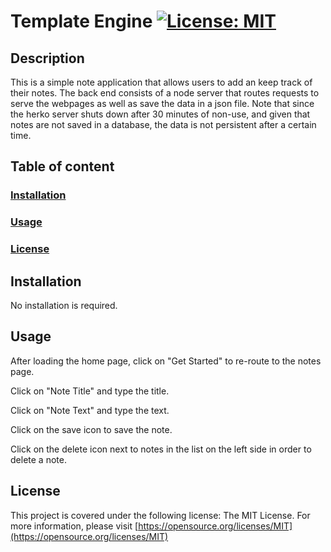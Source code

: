 # Template Engine   [![License: MIT](https://img.shields.io/badge/License-MIT-yellow.svg)](https://opensource.org/licenses/MIT)

## Description

This is a simple note application that allows users to add an keep track of their notes. The back end consists of a node server that routes requests to serve the webpages as well as save the data in a json file.
Note that since the herko server shuts down after 30 minutes of non-use, and given that notes are not saved in a database, the data is not persistent after a certain time. 


## Table of content

### [Installation](##-Installation)

### [Usage](##-Usage)

### [License](##-License)




## Installation

No installation is required.




## Usage

After loading the home page, click on "Get Started" to re-route to the notes page.

Click on "Note Title" and type the title.

Click on "Note Text" and type the text.

Click on the save icon to save the note.

Click on the delete icon next to notes in the list on the left side in order to delete a note.



## License

This project is covered under the following license: The MIT License. For more information, please visit [https://opensource.org/licenses/MIT](https://opensource.org/licenses/MIT)







